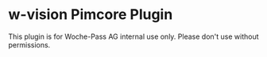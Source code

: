 # w-vision Pimcore Plugin

This plugin is for Woche-Pass AG internal use only. Please don't use without permissions.